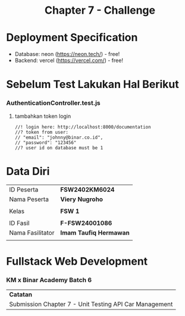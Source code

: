 <h1 align="center">
  Chapter 7 - Challenge
</h1>

# Deployment Specification
- Database: neon (https://neon.tech/) - free!
- Backend: vercel (https://vercel.com/) - free!

# Sebelum Test Lakukan Hal Berikut

### AuthenticationController.test.js

1. tambahkan token login
   ```
   //! login here: http://localhost:8000/documentation
   //? token from user:
   // "email": "johnny@binar.co.id",
   // "password": "123456"
   //? user id on database must be 1
   ```
   
# Data Diri

|                  |                          |
| ---------------- | ------------------------ |
| ID Peserta       | **FSW2402KM6024**        |
| Nama Peserta     | **Viery Nugroho**        |
|                  |                          |
| Kelas            | **FSW 1**                |
|                  |                          |
| ID Fasil         | **F-FSW24001086**        |
| Nama Fasilitator | **Imam Taufiq Hermawan** |
|                  |                          |

# Fullstack Web Development

### KM x Binar Academy Batch 6

|                                                        |
| ------------------------------------------------------ |
| **Catatan**                                            |
| Submission Chapter 7 - Unit Testing API Car Management |
